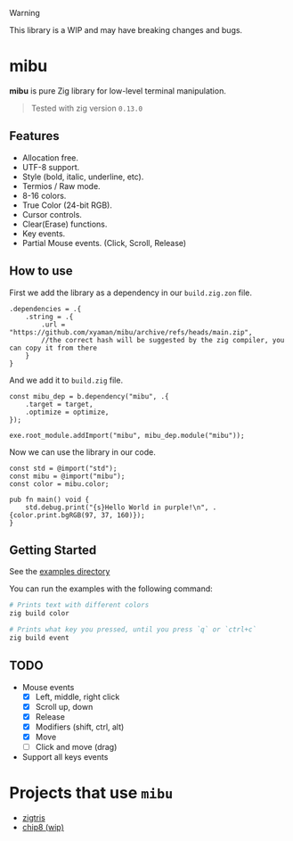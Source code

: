 > [!WARNING]
> This library is a WIP and may have breaking changes and bugs.

#  mibu

**mibu** is pure Zig library for low-level terminal manipulation.

> Tested with zig version `0.13.0`

## Features
- Allocation free.
- UTF-8 support.
- Style (bold, italic, underline, etc).
- Termios / Raw mode.
- 8-16 colors.
- True Color (24-bit RGB).
- Cursor controls.
- Clear(Erase) functions.
- Key events.
- Partial Mouse events. (Click, Scroll, Release)

## How to use

First we add the library as a dependency in our `build.zig.zon` file.
```zig
.dependencies = .{
    .string = .{
        .url = "https://github.com/xyaman/mibu/archive/refs/heads/main.zip",
        //the correct hash will be suggested by the zig compiler, you can copy it from there
    }
}
```

And we add it to `build.zig` file.
```zig
const mibu_dep = b.dependency("mibu", .{
    .target = target,
    .optimize = optimize,
});

exe.root_module.addImport("mibu", mibu_dep.module("mibu"));
```

Now we can use the library in our code.
```zig
const std = @import("std");
const mibu = @import("mibu");
const color = mibu.color;

pub fn main() void {
    std.debug.print("{s}Hello World in purple!\n", .{color.print.bgRGB(97, 37, 160)});
}
```

## Getting Started

See the [examples directory](examples/)

You can run the examples with the following command:
```bash
# Prints text with different colors
zig build color

# Prints what key you pressed, until you press `q` or `ctrl+c`
zig build event
```

## TODO

- Mouse events
    - [x] Left, middle, right click
    - [x] Scroll up, down
    - [x] Release
    - [x] Modifiers (shift, ctrl, alt)
    - [x] Move 
    - [ ] Click and move (drag)
- Support all keys events

# Projects that use `mibu`
- [zigtris](https://github.com/ringtailsoftware/zigtris)
- [chip8 (wip)](https://github.com/xyaman/chip8)
